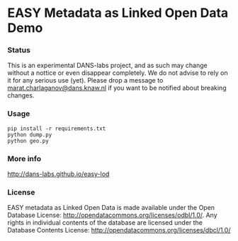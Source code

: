 # EASY Metadata as Linked Open Data Demo

### Status

This is an experimental DANS-labs project, and as such may change without a nottice or even disappear completely. We do not advise to rely on it for any serious use (yet). Please drop a message to <marat.charlaganov@dans.knaw.nl> if you want to be notified about breaking changes.

### Usage

```
pip install -r requirements.txt
python dump.py
python geo.py
```

### More info

<http://dans-labs.github.io/easy-lod>

### License

EASY metadata as Linked Open Data is made available under the Open Database License:
http://opendatacommons.org/licenses/odbl/1.0/. Any rights in individual contents 
of the database are licensed under the Database Contents License: 
http://opendatacommons.org/licenses/dbcl/1.0/
